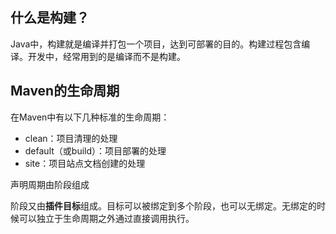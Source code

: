 ## 什么是构建？

Java中，构建就是编译并打包一个项目，达到可部署的目的。构建过程包含编译。开发中，经常用到的是编译而不是构建。



## Maven的生命周期

在Maven中有以下几种标准的生命周期：

* clean：项目清理的处理
* default（或build）：项目部署的处理
* site：项目站点文档创建的处理

声明周期由阶段组成

阶段又由**插件目标**组成。目标可以被绑定到多个阶段，也可以无绑定。无绑定的时候可以独立于生命周期之外通过直接调用执行。







